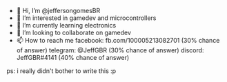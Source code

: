 - 👋 Hi, I’m @jeffersongomesBR
- 👀 I’m interested in gamedev and microcontrollers
- 🌱 I’m currently learning electronics
- 💞️ I’m looking to collaborate on gamedev
- 📫 How to reach me facebook: fb.com/100005213082701 (30% chance of answer) telegram: @JeffGBR (30% chance of answer) discord: JeffGBR#4141 (40% chance of answer)

ps: i really didn't bother to write this :p

<!---
jeffersongomesBR/jeffersongomesBR is a ✨ special ✨ repository because its `README.md` (this file) appears on your GitHub profile.
You can click the Preview link to take a look at your changes.
--->
